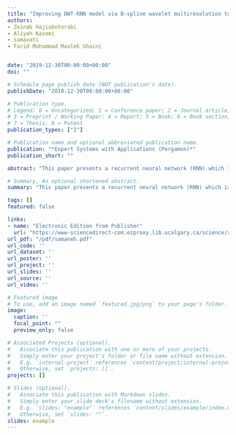 ```yaml
---
title: "Improving DWT-RNN model via B-spline wavelet multiresolution to forecast a high-frequency time series"
authors:
- Zeinab Hajiabotorabi
- Aliyeh Kazemi
- samavati
- Farid Mohammad Maalek Ghaini


date: "2019-12-30T00:00:00+00:00"
doi: ""

# Schedule page publish date (NOT publication's date).
publishDate: "2019-12-30T00:00:00+00:00"

# Publication type.
# Legend: 0 = Uncategorized; 1 = Conference paper; 2 = Journal article;
# 3 = Preprint / Working Paper; 4 = Report; 5 = Book; 6 = Book section;
# 7 = Thesis; 8 = Patent
publication_types: ["2"]

# Publication name and optional abbreviated publication name.
publication: "*Expert Systems with Applications (Pergamon)*"
publication_short: ""

abstract: "This paper presents a recurrent neural network (RNN) which is improved by using an efficient discrete wavelet transform (DWT) for predicting a high-frequency time series. In the combined DWT-RNN model, first, a multiresolution based on B-spline wavelet of high order d (BSd) is used to decompose the time series into several smooth data sets. Therefore, an approximation data set (with low-frequency) and several detail data sets (with high-frequency), with small wave amplitude, are obtained. Then, all decomposed components are used as RNN inputs. The proposed BSd-RNN model can approximate smooth patterns with satisfactory accuracy, and because of the local properties, BSd is a better choice than other common DWT such as Haar and Daubechies of order n (dbn), for preprocessing the high-frequency time series. According to results of performance metrics for predicting four different stock indices, the …"

# Summary. An optional shortened abstract.
summary: "This paper presents a recurrent neural network (RNN) which is improved by using an efficient discrete wavelet transform (DWT) for predicting a high-frequency time series. In the combined DWT-RNN model, first, a multiresolution based on B-spline wavelet of high order d (BSd) is used to decompose the time series into several smooth data sets. Therefore, an approximation data set (with low-frequency) and several detail data sets (with high-frequency), with small wave amplitude, are obtained. Then, ..."

tags: []
featured: false

links:
- name: "Electronic Edition from Publisher"
  url: "https://www-sciencedirect-com.ezproxy.lib.ucalgary.ca/science/article/pii/S0957417419305445"
url_pdf: "/pdf/samaneh.pdf"
url_code: ''
url_dataset: ''
url_poster: ''
url_project: ''
url_slides: ''
url_source: ''
url_video: ''

# Featured image
# To use, add an image named `featured.jpg/png` to your page's folder. 
image:
  caption: ''
  focal_point: ""
  preview_only: false

# Associated Projects (optional).
#   Associate this publication with one or more of your projects.
#   Simply enter your project's folder or file name without extension.
#   E.g. `internal-project` references `content/project/internal-project/index.md`.
#   Otherwise, set `projects: []`.
projects: []

# Slides (optional).
#   Associate this publication with Markdown slides.
#   Simply enter your slide deck's filename without extension.
#   E.g. `slides: "example"` references `content/slides/example/index.md`.
#   Otherwise, set `slides: ""`.
slides: example
---
```

